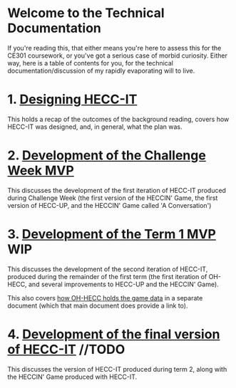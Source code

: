 # Welcome to the Technical Documentation

If you're reading this, that either means you're here to assess this for the CE301 coursework,
or you've got a serious case of morbid curiosity. Either way, here is a table of contents for
you, for the technical documentation/discussion of my rapidly evaporating will to live.


# 1. [Designing HECC-IT](./Designing%20HECC-IT.md)

This holds a recap of the outcomes of the background reading, covers how HECC-IT was designed,
and, in general, what the plan was.

# 2. [Development of the Challenge Week MVP](./Development%20of%20the%20Challenge%20Week%20MVP.md)

This discusses the development of the first iteration of HECC-IT produced during Challenge Week
(the first version of the HECCIN' Game, the first version of HECC-UP, and the HECCIN' Game called
'A Conversation')

# 3. [Development of the Term 1 MVP](./Development%20of%20the%20Term%201%20MVP.md) **WIP**

This discusses the development of the second iteration of HECC-IT, produced during the remainder of
the first term (the first iteration of OH-HECC, and several improvements to HECC-UP and the HECCIN' Game).

This also covers [how OH-HECC holds the game data](./OH-HECC%20MVP%20editable%20passages,%20editable%20metadata,%20and%20GameDataObject.md)
in a separate document (which that main document does provide a link to).

# 4. [Development of the final version of HECC-IT](./Final%20version%20development.md) **//TODO**

This discusses the version of HECC-IT produced during term 2, along with the HECCIN' Game produced with
HECC-IT.